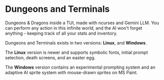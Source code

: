 # Dungeons and Terminals

Dungeons & Dragons inside a TUI, made with ncurses and Gemini LLM. You can perform any action in this infinite world, and the AI won't forget anything - keeping track of all your stats and inventory.

Dungeons and Terminals exists in two versions: **Linux**, and **Windows**.

The **Linux** version is newer and supports symbolic fonts, initial prompt selection, death screens, and an easter egg.

The **Windows** version contains an experimental prompting system and an adaptive AI sprite system with mouse-drawn sprites on MS Paint.
